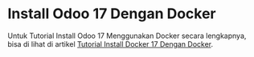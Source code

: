# Install Odoo 17 Dengan Docker

Untuk Tutorial Install Odoo 17 Menggunakan Docker secara lengkapnya, bisa di lihat di artikel [Tutorial Install Docker 17 Dengan Docker](https://rohimoz28.github.io/posts/tutorial-install-odoo-17-menggunakan-docker/).